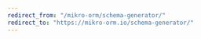 ```yaml
---
redirect_from: "/mikro-orm/schema-generator/"
redirect_to: "https://mikro-orm.io/schema-generator/"
---
```

